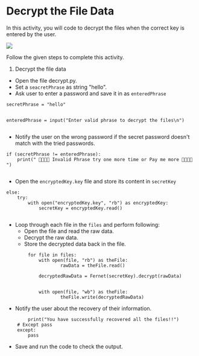 Decrypt the File Data
======================
In this activity, you will code to decrypt the files when the correct key is entered by the user.


<img src= "https://s3-whjr-curriculum-uploads.whjr.online/4cbf2a3a-90b2-41c3-8878-bb443971972d.gif" width = "auto" height = "auto">




Follow the given steps to complete this activity.




1. Decrypt the file data
* Open the file decrypt.py.
* Set a `seacretPhrase` as string "hello".
* Ask user to enter a password and save it in as `enteredPhrase`
```
secretPhrase = "hello"


enteredPhrase = input("Enter valid phrase to decrypt the files\n")


```


* Notify the user on the wrong password if the secret password doesn't match with the tried passwords.
```
if (secretPhrase != enteredPhrase):
    print(" 👹👹👹👹 Invalid Phrase try one more time or Pay me more 👹👹👹👹 ")


```
* Open the `encryptedKey.key` file and store its content in `secretKey`
```
else:
    try:
        with open("encryptedKey.key", "rb") as encryptedKey:
            secretKey = encryptedKey.read()


```
* Loop through each file in the `files` and perform following:
  * Open the file and read the raw data.
  * Decrypt the raw data.
  * Store the decrypted data back in the file.
```
        for file in files:
            with open(file, "rb") as theFile:
                    rawData = theFile.read()
           
            decryptedRawData = Fernet(secretKey).decrypt(rawData)


            with open(file, "wb") as theFile:
                    theFile.write(decryptedRawData)
```


* Notify the user about the recovery of their information.
```
        print("You have successfully recovered all the files!!")
    # Except pass
    except:
        pass
```
* Save and run the code to check the output.
